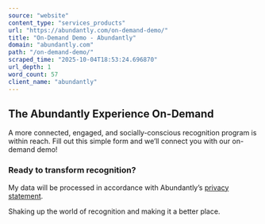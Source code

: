 ```yaml
---
source: "website"
content_type: "services_products"
url: "https://abundantly.com/on-demand-demo/"
title: "On-Demand Demo - Abundantly"
domain: "abundantly.com"
path: "/on-demand-demo/"
scraped_time: "2025-10-04T18:53:24.696870"
url_depth: 1
word_count: 57
client_name: "abundantly"
---
```


## The Abundantly Experience On-Demand

A more connected, engaged, and socially-conscious recognition program is within reach. Fill out this simple form and we’ll connect you with our on-demand demo!

### Ready to transform recognition?

My data will be processed in accordance with Abundantly’s [privacy statement](https://abundantly.com/privacy-policy/).

Shaking up the world of recognition and making it a better place.